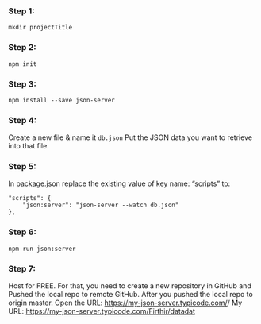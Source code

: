 ### Step 1:  
```mkdir projectTitle```
### Step 2:  
```npm init  ```
### Step 3:  
```npm install --save json-server ``` 
### Step 4:  
Create a new file & name it ```db.json```
Put the JSON data you want to retrieve into that file.
### Step 5:  
In package.json replace the existing value of key name: “scripts” to:
```
"scripts": {
    "json:server": "json-server --watch db.json"
},
```
### Step 6:  
```npm run json:server```
### Step 7:  
Host for FREE. For that, you need to create a new repository in GitHub and Pushed the local repo to remote GitHub.
After you pushed the local repo to origin master. Open the URL:
https://my-json-server.typicode.com/<your-github-username>/<your-repo-name>
My URL: https://my-json-server.typicode.com/Firthir/datadat